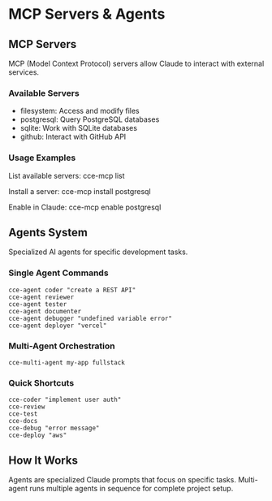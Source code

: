 # MCP Servers & Agents

## MCP Servers

MCP (Model Context Protocol) servers allow Claude to interact with external services.

### Available Servers

- filesystem: Access and modify files
- postgresql: Query PostgreSQL databases
- sqlite: Work with SQLite databases
- github: Interact with GitHub API

### Usage Examples

List available servers:
    cce-mcp list

Install a server:
    cce-mcp install postgresql

Enable in Claude:
    cce-mcp enable postgresql

## Agents System

Specialized AI agents for specific development tasks.

### Single Agent Commands

    cce-agent coder "create a REST API"
    cce-agent reviewer
    cce-agent tester
    cce-agent documenter
    cce-agent debugger "undefined variable error"
    cce-agent deployer "vercel"

### Multi-Agent Orchestration

    cce-multi-agent my-app fullstack

### Quick Shortcuts

    cce-coder "implement user auth"
    cce-review
    cce-test
    cce-docs
    cce-debug "error message"
    cce-deploy "aws"

## How It Works

Agents are specialized Claude prompts that focus on specific tasks.
Multi-agent runs multiple agents in sequence for complete project setup.

